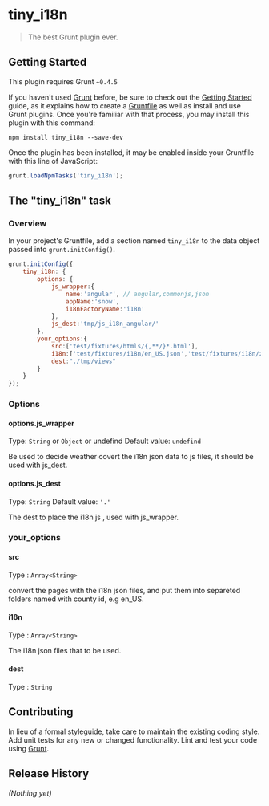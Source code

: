 # tiny_i18n

> The best Grunt plugin ever.

## Getting Started
This plugin requires Grunt `~0.4.5`

If you haven't used [Grunt](http://gruntjs.com/) before, be sure to check out the [Getting Started](http://gruntjs.com/getting-started) guide, as it explains how to create a [Gruntfile](http://gruntjs.com/sample-gruntfile) as well as install and use Grunt plugins. Once you're familiar with that process, you may install this plugin with this command:

```shell
npm install tiny_i18n --save-dev
```

Once the plugin has been installed, it may be enabled inside your Gruntfile with this line of JavaScript:

```js
grunt.loadNpmTasks('tiny_i18n');
```

## The "tiny_i18n" task

### Overview
In your project's Gruntfile, add a section named `tiny_i18n` to the data object passed into `grunt.initConfig()`.

```js
grunt.initConfig({
    tiny_i18n: {
        options: {
            js_wrapper:{
                name:'angular', // angular,commonjs,json
                appName:'snow',
                i18nFactoryName:'i18n'
            },
            js_dest:'tmp/js_i18n_angular/'
        },
        your_options:{
            src:['test/fixtures/htmls/{,**/}*.html'],
            i18n:['test/fixtures/i18n/en_US.json','test/fixtures/i18n/zh_CN.json'],
            dest:"./tmp/views"
        }
    }
});
```

### Options

#### options.js_wrapper
Type: `String` or `Object` or undefind
Default value: `undefind`

Be used to decide weather covert the i18n json data to js files, it should be used with js_dest.

#### options.js_dest
Type: `String`
Default value: `'.'`

The dest to place the i18n js , used with js_wrapper.

### your_options

#### src
Type : `Array<String>`

convert the pages with the i18n json files, and put them into separeted folders named with county id, e.g en_US.

#### i18n
Type : `Array<String>`

The i18n json files that to be used.

#### dest
Type : `String`

## Contributing
In lieu of a formal styleguide, take care to maintain the existing coding style. Add unit tests for any new or changed functionality. Lint and test your code using [Grunt](http://gruntjs.com/).

## Release History
_(Nothing yet)_

